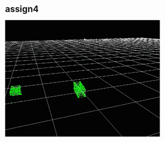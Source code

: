 # assign4

![image](https://github.com/immortalsplay/assign4_demo/blob/584997dd71570c736c05e1973e2f846c8e3d963a/multi.gif) 

